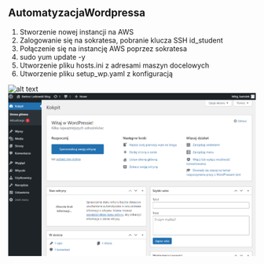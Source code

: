## AutomatyzacjaWordpressa


1. Stworzenie nowej instancji na AWS
2. Zalogowanie się na sokratesa, pobranie klucza SSH id_student
3. Połączenie się na instancję AWS poprzez sokratesa 
4. sudo yum update -y
5. Utworzenie pliku hosts.ini z adresami maszyn docelowych
6. Utworzenie pliku setup_wp.yaml z konfiguracją

![alt text](screenzdziałania.png "Title")
![alt text](wordpress.png "Title")
